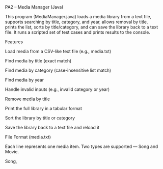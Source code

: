 PA2 – Media Manager (Java)

This program (MediaManager.java) loads a media library from a text file, supports searching by title, category, and year, allows removal by title, prints the list, sorts by title/category, and can save the library back to a text file. It runs a scripted set of test cases and prints results to the console.

Features

Load media from a CSV-like text file (e.g., media.txt)

Find media by title (exact match)

Find media by category (case-insensitive list match)

Find media by year

Handle invalid inputs (e.g., invalid category or year)

Remove media by title

Print the full library in a tabular format

Sort the library by title or category

Save the library back to a text file and reload it

File Format (media.txt)

Each line represents one media item. Two types are supported — Song and Movie.

Song,<Title>,<Category>,<Year>,<SizeKB>,<Artist>
Movie,<Title>,<Category>,<Year>,<SizeKB>,<Director>,<Revenue>

# Compile 
javac MediaManager.java

# Run (expects media.txt present; MediaManager constructs MediaList("media.txt"))
java MediaManager
